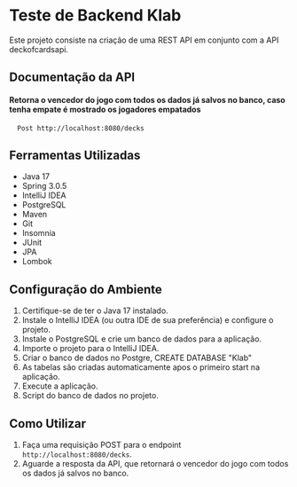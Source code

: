 # Teste de Backend Klab

Este projeto consiste na criação de uma REST API em conjunto com a API deckofcardsapi.

## Documentação da API

#### Retorna o vencedor do jogo com todos os dados já salvos no banco, caso tenha empate é mostrado os jogadores empatados
```http
  Post http://localhost:8080/decks
```
## Ferramentas Utilizadas

- Java 17
- Spring 3.0.5
- IntelliJ IDEA
- PostgreSQL
- Maven
- Git
- Insomnia
- JUnit
- JPA
- Lombok

## Configuração do Ambiente

1. Certifique-se de ter o Java 17 instalado.
2. Instale o IntelliJ IDEA (ou outra IDE de sua preferência) e configure o projeto.
3. Instale o PostgreSQL e crie um banco de dados para a aplicação.
4. Importe o projeto para o IntelliJ IDEA.
5. Criar o banco de dados no Postgre, CREATE DATABASE "Klab"
6. As tabelas são criadas automaticamente apos o primeiro start na aplicação.
7. Execute a aplicação.
8. Script do banco de dados no projeto.

## Como Utilizar

1. Faça uma requisição POST para o endpoint `http://localhost:8080/decks`.
2. Aguarde a resposta da API, que retornará o vencedor do jogo com todos os dados já salvos no banco.
